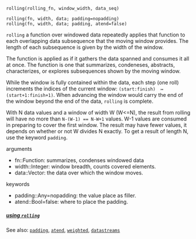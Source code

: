 ```
rolling(rolling_fn, window_width, data_seq)

rolling(fn, width, data; padding=nopadding)
rolling(fn, width, data; padding, atend=false)
```

`rolling` a function over windowed data repeatedly
applies that function to each overlapping data subsequence
that the moving window provides.  The length of
each subsequence is given by the width of the window.

The function is applied as if it gathers the data spanned
and consumes it all at once. 
The function is one that summarizes, condeneses,
abstracts, characterizes, or explores 
subsequences shown by the moving window.

While the window is fully contained within the data,
each step (one roll) increments the indices of the current window:
`(start:finish)  ↦  (start+1:finish+1)`.
When advancing the window would carry the end of the window
beyond the end of the data, `rolling` is complete.

With N data values and a window of width W (W<=N),
the result from rolling will have no more than
`N-(W-1) == N-W+1` values.  W-1 values are consumed
in preparing to cover the first window.  The result
may have fewer values, it depends on whether or not
W divides N exactly.  To get a result of length N,
use the keyword `padding`.

arguments
- fn::Function:   summarizes, condenses windowed data
- width::Integer:   window breadth, counts covered elements.
- data::Vector:     the data over which the window moves.

keywords
- padding::Any=nopadding: the value place as filler.
- atend::Bool=false:     where to place the padding.

##### [using `rolling`](../use/rolling.md)

See also: [`padding`](padding.md), 
          [`atend`](atend.md),
          [`weighted`](weighted.md),
          [`datastreams`](datastreams.md)

